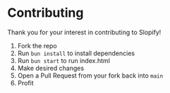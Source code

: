 # Contributing

Thank you for your interest in contributing to Slopify!

1. Fork the repo
2. Run `bun install` to install dependencies
3. Run `bun start` to run index.html
4. Make desired changes
5. Open a Pull Request from your fork back into `main`
6. Profit
